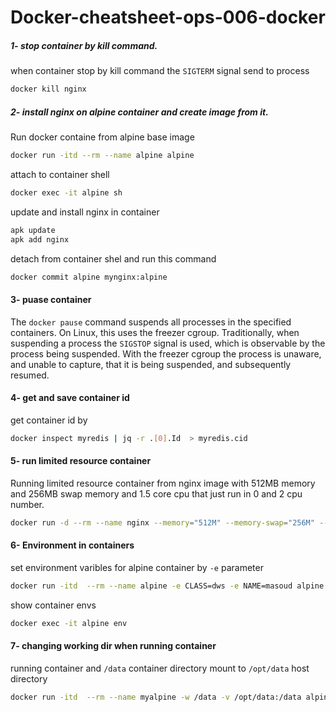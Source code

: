# Docker-cheatsheet-ops-006-docker

##### 1-  stop container by kill command.
when container stop by kill command the `SIGTERM` signal send to process
```sh
docker kill nginx
```
##### 2- install nginx on alpine container and create image from it.
Run docker containe from alpine base image 
```sh
docker run -itd --rm --name alpine alpine
```
attach to container shell 
```sh
docker exec -it alpine sh
```
update and install nginx in container
```sh
apk update
apk add nginx
```
detach from container shel and run this command
```sh
docker commit alpine mynginx:alpine
```
#### 3- puase container
The `docker pause` command suspends all processes in the specified containers. On Linux, this uses the freezer cgroup. Traditionally, when suspending a process the `SIGSTOP` signal is used, which is observable by the process being suspended. With the freezer cgroup the process is unaware, and unable to capture, that it is being suspended, and subsequently resumed.
#### 4- get and save container id
get container id by 
```sh
docker inspect myredis | jq -r .[0].Id  > myredis.cid
```

#### 5- run limited resource container
Running limited resource container from nginx image with 512MB memory and 256MB swap memory and 1.5 core cpu that just run in 0 and 2 cpu number.
```sh
docker run -d --rm --name nginx --memory="512M" --memory-swap="256M" --cpus="1.5" --cpuset-cpus=0,2  nginx
```
#### 6- Environment in containers
set environment varibles for alpine container by `-e` parameter
```sh
docker run -itd  --rm --name alpine -e CLASS=dws -e NAME=masoud alpine
```
show container envs
```sh
docker exec -it alpine env
```
#### 7- changing working dir when running container
running container and `/data` container directory mount to `/opt/data` host directory
```sh
docker run -itd  --rm --name myalpine -w /data -v /opt/data:/data alpine
```
